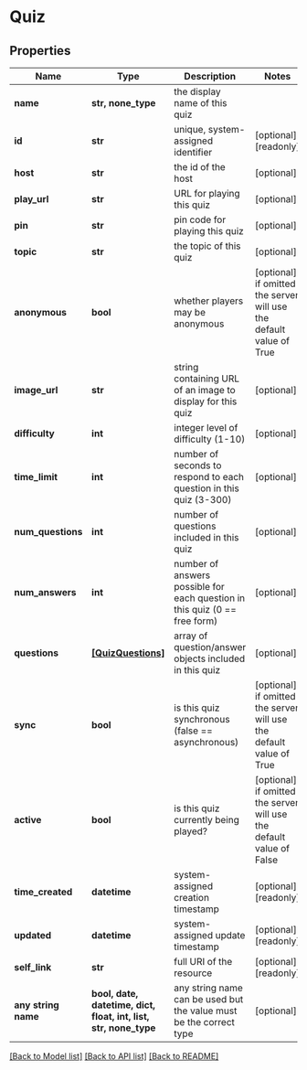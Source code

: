 # Quiz


## Properties
Name | Type | Description | Notes
------------ | ------------- | ------------- | -------------
**name** | **str, none_type** | the display name of this quiz | 
**id** | **str** | unique, system-assigned identifier | [optional] [readonly] 
**host** | **str** | the id of the host | [optional] 
**play_url** | **str** | URL for playing this quiz | [optional] 
**pin** | **str** | pin code for playing this quiz | [optional] 
**topic** | **str** | the topic of this quiz | [optional] 
**anonymous** | **bool** | whether players may be anonymous | [optional]  if omitted the server will use the default value of True
**image_url** | **str** | string containing URL of an image to display for this quiz | [optional] 
**difficulty** | **int** | integer level of difficulty (1-10) | [optional] 
**time_limit** | **int** | number of seconds to respond to each question in this quiz (3-300) | [optional] 
**num_questions** | **int** | number of questions included in this quiz | [optional] 
**num_answers** | **int** | number of answers possible for each question in this quiz (0 &#x3D;&#x3D; free form) | [optional] 
**questions** | [**[QuizQuestions]**](QuizQuestions.md) | array of question/answer objects included in this quiz | [optional] 
**sync** | **bool** | is this quiz synchronous (false &#x3D;&#x3D; asynchronous) | [optional]  if omitted the server will use the default value of True
**active** | **bool** | is this quiz currently being played? | [optional]  if omitted the server will use the default value of False
**time_created** | **datetime** | system-assigned creation timestamp | [optional] [readonly] 
**updated** | **datetime** | system-assigned update timestamp | [optional] [readonly] 
**self_link** | **str** | full URI of the resource | [optional] [readonly] 
**any string name** | **bool, date, datetime, dict, float, int, list, str, none_type** | any string name can be used but the value must be the correct type | [optional]

[[Back to Model list]](../README.md#documentation-for-models) [[Back to API list]](../README.md#documentation-for-api-endpoints) [[Back to README]](../README.md)


